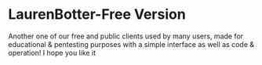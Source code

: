# LaurenBotter-Free Version



Another one of our free and public clients used by many users, made for educational & pentesting purposes with a simple interface as well as code & operation! I hope you like it
